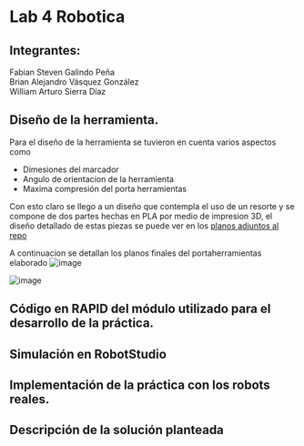 # Lab 4 Robotica
## Integrantes:

Fabian Steven Galindo Peña  
Brian Alejandro Vásquez González  
William Arturo Sierra Díaz  

## Diseño de la herramienta.
Para el diseño de la herramienta se tuvieron en cuenta varios aspectos como
+ Dimesiones del marcador
+ Angulo de orientacion de la herramienta
+ Maxima compresión del porta herramientas

Con esto claro se llego a un diseño que contempla el uso de un resorte y se compone de dos partes hechas en PLA por medio de impresion 3D, el diseño detallado de estas piezas se puede ver en los [planos adjuntos al repo](Planos/)

A continuacion se detallan los planos finales del portaherramientas elaborado
![image](https://user-images.githubusercontent.com/36159469/176569190-1656b5df-f36b-46f4-9bbc-88ab7dbace7e.png)

![image](https://user-images.githubusercontent.com/36159469/176569223-d9d7589e-c9c7-471c-a6b3-3f8279678861.png)

## Código en RAPID del módulo utilizado para el desarrollo de la práctica.
## Simulación en RobotStudio
## Implementación de la práctica con los robots reales.
## Descripción de la solución planteada
